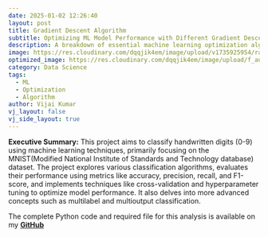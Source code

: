 ```yaml
---
date: 2025-01-02 12:26:40
layout: post
title: Gradient Descent Algorithm
subtitle: Optimizing ML Model Performance with Different Gradient Descent Methods
description: A breakdown of essential machine learning optimization algorithm.
image: https://res.cloudinary.com/dqqjik4em/image/upload/v1735925954/random%20initial%20value%20-%20cover%20page.png
optimized_image: https://res.cloudinary.com/dqqjik4em/image/upload/f_auto,q_auto/random%20initial%20value%20-%20cover%20page
category: Data Science
tags:
  - ML
  - Optimization
  - Algorithm
author: Vijai Kumar
vj_layout: false
vj_side_layout: true
---
```


**Executive Summary:** This project aims to classify handwritten digits (0-9) using machine learning techniques, primarily focusing on the MNIST(Modified National Institute of Standards and Technology database) dataset. The project explores various classification algorithms, evaluates their performance using metrics like accuracy, precision, recall, and F1-score, and implements techniques like cross-validation and hyperparameter tuning to optimize model performance. It also delves into more advanced concepts such as multilabel and multioutput classification.

The complete Python code and required file for this analysis is available on my <b><a href="https://github.com/VijaikumarSVK/Gradient-Descent-Machine-Learning-Optimization-Algorithm">GitHub</a></b>
